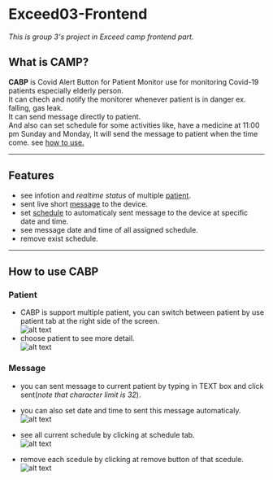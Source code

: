 # Exceed03-Frontend
*This is group 3's project in Exceed camp frontend part.*

## What is CAMP?
**CABP** is Covid Alert Button for Patient Monitor use for monitoring Covid-19 patients especially elderly person.<br>
It can chech and notify the monitorer whenever patient is in danger ex. falling, gas leak.<br>
It can send message directly to patient.<br>
And also can set schedule for some activities like, have a medicine at 11:00 pm Sunday and Monday, It will send the message to patient when the time come.
see [how to use.](#how-to-use-cabp)

---
## Features
- see infotion and *realtime status* of multiple [patient](#patient).
- sent live short [message](#message) to the device.
- set [schedule](#message) to automaticaly sent message to the device at specific date and time.
- see message date and time of all assigned schedule.
- remove exist schedule.
---
## How to use CABP
### Patient
- CABP is support multiple patient, you can switch between patient by use patient tab at the right side of the screen.  
![alt text](https://postimg.cc/SXVWnLdD)
- choose patient to see more detail.  
![alt text](https://postimg.cc/JtSjHz3V)

### Message
- you can sent message to current patient by typing in TEXT box and click sent(*note that character limit is 32*).  
- you can also set date and time to sent this message automaticaly.  
![alt text](https://postimg.cc/njjCnqPs)  
  
- see all current schedule by clicking at schedule tab.  
![alt text](https://postimg.cc/bsHdYy3R)  
- remove each scedule by clicking at remove button of that scedule.  
![alt text](https://postimg.cc/cvxCrpzG)  